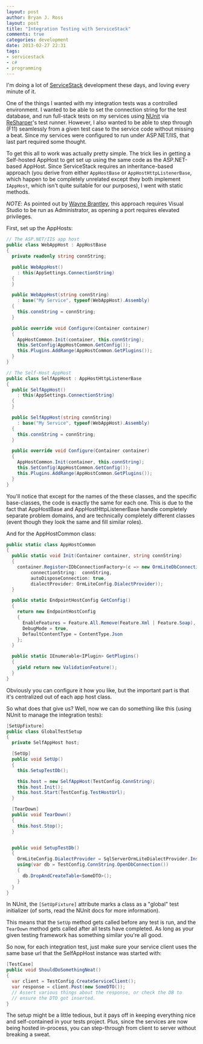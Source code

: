 ```yaml
---
layout: post
author: Bryan J. Ross
layout: post
title: "Integration Testing with ServiceStack"
comments: true
categories: development
date: 2013-02-27 22:31
tags:
- servicestack
- c#
- programming
---
```


I'm doing a lot of [ServiceStack][1] development these days, and
loving every minute of it.

One of the things I wanted with my integration tests was a controlled
environment. I wanted to be able to set the connection string for the
test database, and run full-stack tests on my services using
[NUnit][2] via [ReSharper][3]'s test runner. However, I also wanted to
be able to step through (F11) seamlessly from a given test case to the
service code without missing a beat. Since my services were configured
to run under ASP.NET/IIS, that last part required some thought.

<!-- more -->

To get this all to work was actually pretty simple. The trick lies in
getting a Self-hosted AppHost to get set up using the same code as the
ASP.NET-based AppHost. Since ServiceStack requires an
inheritance-based approach (you derive from either `AppHostBase` or
`AppHostHttpListenerBase`, which happen to be completely unrelated
except they both implement `IAppHost`, which isn't quite suitable for
our purposes), I went with static methods.

*NOTE*: As pointed out by [Wayne Brantley][4], this approach requires
Visual Studio to be run as Administrator, as opening a port requires
elevated privileges.

First, set up the AppHosts:

~~~csharp
// The ASP.NET/IIS app host
public class WebAppHost : AppHostBase
{
  private readonly string connString;

  public WebAppHost()
    : this(AppSettings.ConnectionString)
  {
  }

  public WebAppHost(string connString)
    : base("My Service", typeof(WebAppHost).Assembly)
  {
    this.connString = connString;
  }

  public override void Configure(Container container)
  {
    AppHostCommon.Init(container, this.connString);
    this.SetConfig(AppHostCommon.GetConfig());
    this.Plugins.AddRange(AppHostCommon.GetPlugins());
  }
}

// The Self-Host AppHost
public class SelfAppHost : AppHostHttpListenerBase
{
  public SelfAppHost()
    : this(AppSettings.ConnectionString)
  {
  }

  public SelfAppHost(string connString)
    : base("My Service", typeof(WebAppHost).Assembly)
  {
    this.connString = connString;
  }

  public override void Configure(Container container)
  {
    AppHostCommon.Init(container, this.connString);
    this.SetConfig(AppHostCommon.GetConfig());
    this.Plugins.AddRange(AppHostCommon.GetPlugins());
  }
}
~~~

You'll notice that except for the names of the these classes, and the
specific base-classes, the code is exactly the same for each one. This
is due to the fact that AppHostBase and AppHostHttpListenerBase handle
completely separate problem domains, and are technically completely
different classes (event though they look the same and fill similar
roles).

And for the AppHostCommon class:

~~~csharp
public static class AppHostCommon
{
  public static void Init(Container container, string connString)
  {
    container.Register<IDbConnectionFactory>(c => new OrmLiteDbConnectionFactory(
         connectionString:  connString,
         autoDisposeConnection: true,
         dialectProvider: OrmLiteConfig.DialectProvider));
  }

  public static EndpointHostConfig GetConfig()
  {
    return new EndpointHostConfig
    {
      EnableFeatures = Feature.All.Remove(Feature.Xml | Feature.Soap),
      DebugMode = true,
      DefaultContentType = ContentType.Json
    };
  }

  public static IEnumerable<IPlugin> GetPlugins()
  {
    yield return new ValidationFeature();
  }
}
~~~

Obviously you can configure it how you like, but the important part is
that it's centralized out of each app host class.

So what does that give us? Well, now we can do something like this
(using NUnit to manage the integration tests):

~~~csharp
[SetUpFixture]
public class GlobalTestSetup
{
  private SelfAppHost host;

  [SetUp]
  public void SetUp()
  {
    this.SetupTestDb();

    this.host = new SelfAppHost(TestConfig.ConnString);
    this.host.Init();
    this.host.Start(TestConfig.TestHostUrl);
  }

  [TearDown]
  public void TearDown()
  {
    this.host.Stop();
  }


  public void SetupTestDb()
  {
    OrmLiteConfig.DialectProvider = SqlServerOrmLiteDialectProvider.Instance;
    using(var db = TestConfig.ConnString.OpenDbConnection())
    {
      db.DropAndCreateTable<SomeDTO>();
    }
  }
}
~~~

In NUnit, the `[SetUpFixture]` attribute marks a class as a "global"
test initializer (of sorts, read the NUnit docs for more information).

This means that the `SetUp` method gets called before any test is run,
and the `TearDown` method gets called after all tests have
completed. As long as your given testing framework has something
similar you're all good.

So now, for each integration test, just make sure your service client
uses the same base url that the SelfAppHost instance was started
with:

~~~csharp
[TestCase]
public void ShouldDoSomethingNeat()
{
  var client = TestConfig.CreateServiceClient();
  var response = client.Post(new SomeDTO());
  // Assert various things about the response, or check the DB to
  // ensure the DTO got inserted.
}
~~~

The setup might be a little tedious, but it pays off in keeping
everything nice and self-contained in your tests project. Plus, since
the services are now being hosted in-process, you can step-through
from client to server without breaking a sweat.

[1]: http://servicestack.net
[2]: http://www.nunit.org
[3]: http://www.jetbrains.com/resharper/
[4]: https://plus.google.com/117201192611184809497/posts/euVcrpLb5nW

